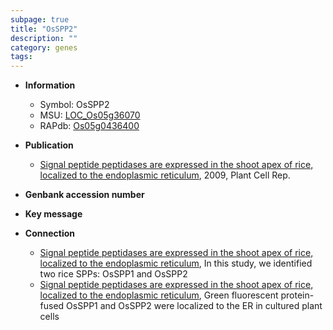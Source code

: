 ```yaml
---
subpage: true
title: "OsSPP2"
description: ""
category: genes
tags: 
---
```


* **Information**  
    + Symbol: OsSPP2  
    + MSU: [LOC_Os05g36070](http://rice.plantbiology.msu.edu/cgi-bin/ORF_infopage.cgi?orf=LOC_Os05g36070)  
    + RAPdb: [Os05g0436400](http://rapdb.dna.affrc.go.jp/viewer/gbrowse_details/irgsp1?name=Os05g0436400)  

* **Publication**  
    + [Signal peptide peptidases are expressed in the shoot apex of rice, localized to the endoplasmic reticulum](http://www.ncbi.nlm.nih.gov/pubmed?term=Signal+peptide+peptidases+are+expressed+in+the+shoot+apex+of+rice,+localized+to+the+endoplasmic+reticulum%5BTitle%5D), 2009, Plant Cell Rep.

* **Genbank accession number**  

* **Key message**  

* **Connection**  
    + [Signal peptide peptidases are expressed in the shoot apex of rice, localized to the endoplasmic reticulum](http://www.ncbi.nlm.nih.gov/pubmed?term=Signal+peptide+peptidases+are+expressed+in+the+shoot+apex+of+rice,+localized+to+the+endoplasmic+reticulum%5BTitle%5D), In this study, we identified two rice SPPs: OsSPP1 and OsSPP2
    + [Signal peptide peptidases are expressed in the shoot apex of rice, localized to the endoplasmic reticulum](http://www.ncbi.nlm.nih.gov/pubmed?term=Signal+peptide+peptidases+are+expressed+in+the+shoot+apex+of+rice,+localized+to+the+endoplasmic+reticulum%5BTitle%5D), Green fluorescent protein-fused OsSPP1 and OsSPP2 were localized to the ER in cultured plant cells



